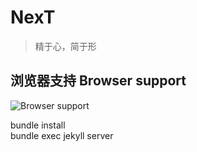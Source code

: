 # NexT

> 精于心，简于形




## 浏览器支持 Browser support

![Browser support](http://iissnan.com/nexus/next/browser-support.png)

bundle install  
bundle exec jekyll server
